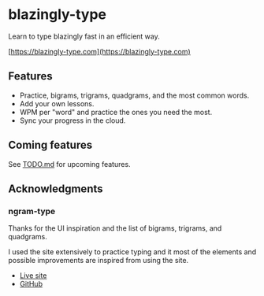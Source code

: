 # blazingly-type

Learn to type blazingly fast in an efficient way.

[https://blazingly-type.com](https://blazingly-type.com)

## Features

- Practice, bigrams, trigrams, quadgrams, and the most common words.
- Add your own lessons.
- WPM per "word" and practice the ones you need the most.
- Sync your progress in the cloud.

## Coming features

See [TODO.md](TODO.md) for upcoming features.

## Acknowledgments

### ngram-type

Thanks for the UI inspiration and the list of bigrams, trigrams, and quadgrams.

I used the site extensively to practice typing and it most of the elements and possible improvements are inspired from using the site.

- [Live site](https://ranelpadon.github.io/ngram-type/)
- [GitHub](https://github.com/ranelpadon/ngram-type)
